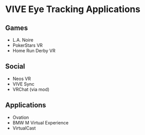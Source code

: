 # VIVE Eye Tracking Applications

## Games
* L.A. Noire
* PokerStars VR
* Home Run Derby VR

## Social
* Neos VR
* VIVE Sync
* VRChat (via mod)

## Applications
* Ovation
* BMW M Virtual Experience
* VirtualCast
